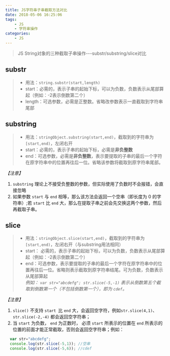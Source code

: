 ```yaml
---
title: JS字符串子串截取方法对比
date: 2018-05-06 16:25:06
tags:
    - JS
    - 字符串操作
categories:
    - JS
---
```



<blockquote class="blockquote-center">JS String对象的三种截取子串操作---substr/substring/slice对比</blockquote>

<!--more-->

## substr
> * 用法：`string.substr(start,length)`
> * start：必需的，表示子串的起始下标，可以为负数，负数表示从尾部算起（例如：-2表示倒数第二个）
> * length：可选参数，必需是正整数。省略改参数表示一直截取到字符串尾部

## substring
> * 用法：`stringObject.substring(start,end)`，截取到的字符串为`[start,end)`，左闭右开
> * start：必需的，表示子串的起始下标，必需是**非负整数**
> * end：可选参数，必需是**非负整数**，表示要提取的子串的最后一个字符在原字符串中的位置再往后一位。省略该参数将截取到原字符串尾部。  

*【注意】* 
1. `substring` 理论上不接受负整数的参数，但实际使用了负数时不会报错，会直接忽略
2. 如果参数 `start` 与 `end` 相等，那么该方法会返回一个空串（即长度为 0 的字符串）;若 `start` 比 `end` 大，那么在提取子串之前会先交换这两个参数，然后再截取子串。

## slice
> * 用法：`stringObject.slice(start,end)`，截取到的字符串为`[start,end)`，左闭右开（与substring用法相同）
> * start： 必需的，表示子串的起始下标，可以为负数，负数表示从尾部算起（例如：-2表示倒数第二个）
> * end：可选参数，表示要提取的子串的最后一个字符在原字符串中的位置再往后一位。省略则表示截取到原字符串结尾。可为负数，负数表示从尾部算起  
*例如： `var str="abcdefg"; str.slice(-5,-1)` 表示从倒数第五个截取到倒数第一个（不包括倒数第一个），即为 `cdef`。*

*【注意】* 
1. `slice()` 不支持 `start `比 `end` 大，会返回空字符，例如`str.slice(4,1)`、`str.slice(-2,-4)` 都会返回空字符串；
2. 当 `start` 为负数， `end` 为正数时， 必须 `start` 所表示的位置在 `end` 所表示的位置的前面才能正常截取，否则会返回空字符串；例如：
```Javascript
  var str="abcdefg"; 
  console.log(str.slice(-5,1)); //空串
  console.log(str.slice(-5,6)); //cdef
```